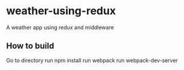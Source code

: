 # weather-using-redux
A weather app using redux and middleware

## How to build
Go to directory
run npm install
run webpack
run webpack-dev-server